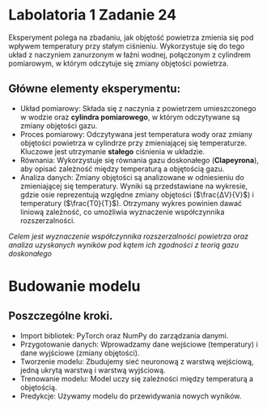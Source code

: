 # Labolatoria 1 Zadanie 24


Eksperyment polega na zbadaniu, jak objętość powietrza zmienia się pod wpływem temperatury przy stałym ciśnieniu. Wykorzystuje się do tego układ z naczyniem zanurzonym w łaźni wodnej, połączonym z cylindrem pomiarowym, w którym odczytuje się zmiany objętości powietrza.

## Główne elementy eksperymentu:
- Układ pomiarowy: Składa się z naczynia z powietrzem umieszczonego w wodzie oraz **cylindra pomiarowego**, w którym odczytywane są zmiany objętości gazu.
- Proces pomiarowy: Odczytywana jest temperatura wody oraz zmiany objętości powietrza w cylindrze przy zmieniającej się temperaturze. Kluczowe jest utrzymanie **stałego** ciśnienia w układzie.
- Równania: Wykorzystuje się równania gazu doskonałego (**Clapeyrona**), aby opisać zależność między temperaturą a objętością gazu.
- Analiza danych: Zmiany objętości są analizowane w odniesieniu do zmieniającej się temperatury. Wyniki są przedstawiane na wykresie, gdzie osie reprezentują względne zmiany objętości ($\frac{ΔV}{V}$) i temperatury ($\frac{T0}{T}$). Otrzymany wykres powinien dawać liniową zależność, co umożliwia wyznaczenie współczynnika rozszerzalności.

*Celem jest wyznaczenie współczynnika rozszerzalności powietrza oraz analiza uzyskanych wyników pod kątem ich zgodności z teorią gazu doskonałego*

# Budowanie modelu

## Poszczególne kroki. 
- Import bibliotek: PyTorch oraz NumPy do zarządzania danymi.
- Przygotowanie danych: Wprowadzamy dane wejściowe (temperatury) i dane wyjściowe (zmiany objętości).
- Tworzenie modelu: Zbudujemy sieć neuronową z warstwą wejściową, jedną ukrytą warstwą i warstwą wyjściową.
- Trenowanie modelu: Model uczy się zależności między temperaturą a objętością.
- Predykcje: Używamy modelu do przewidywania nowych wyników.